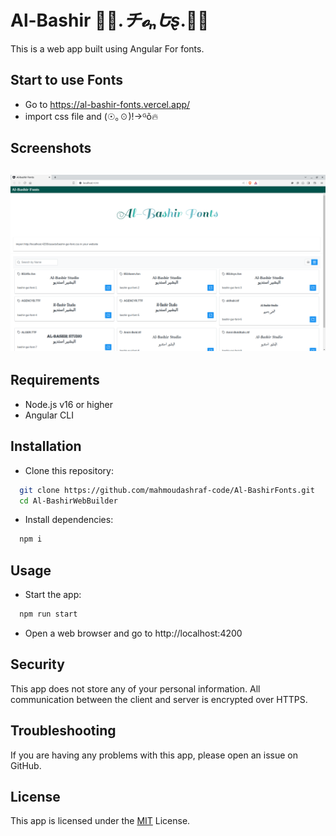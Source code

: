 # Al-Bashir 🌴💛._チ𝓸ₙԵȿ_.💛🌴
This is a web app built using Angular For fonts.

## Start to use Fonts
- Go to https://al-bashir-fonts.vercel.app/
- import css file and (☉｡☉)!→ᴳõ🔥

## Screenshots
![App Screenshot](./screenshot/home.png)
---


## Requirements
- Node.js v16 or higher
- Angular CLI

## Installation
-  Clone this repository:

```bash
  git clone https://github.com/mahmoudashraf-code/Al-BashirFonts.git
  cd Al-BashirWebBuilder
```
- Install dependencies:

```bash
  npm i
```



## Usage
-  Start the app:
```bash
  npm run start
```

- Open a web browser and go to http://localhost:4200



## Security
This app does not store any of your personal information. All communication between the client and server is encrypted over HTTPS.


## Troubleshooting
If you are having any problems with this app, please open an issue on GitHub.


## License
This app is licensed under the [MIT](https://choosealicense.com/licenses/mit/) License.

